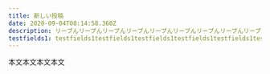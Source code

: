 ```yaml
---
title: 新しい投稿
date: 2020-09-04T08:14:58.360Z
description: リーブんリーブんリーブんリーブんリーブんリーブんリーブんリーブんリーブんリーブんリーブんリーブんリーブんリーブんリーブんリーブん
testfields1: testfields1testfields1testfields1testfields1testfields1testfields1testfields1testfields1
---
```

本文本文本文本文